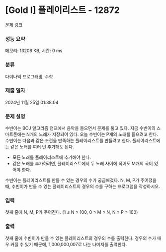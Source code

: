 # [Gold I] 플레이리스트 - 12872 

[문제 링크](https://www.acmicpc.net/problem/12872) 

### 성능 요약

메모리: 13208 KB, 시간: 0 ms

### 분류

다이나믹 프로그래밍, 수학

### 제출 일자

2024년 11월 25일 01:38:04

### 문제 설명

<p>수빈이는 BOJ 알고리즘 캠프에서 음악을 들으면서 문제를 풀고 있다. 지금 수빈이의 스마트폰에는 N개의 노래가 저장되어 있다. 오늘 수빈이는 P개의 노래를 들으려고 한다. 수빈이는 다음과 같은 조건을 만족하는 플레이리스트를 만들려고 한다. 플레이리스트에는 같은 노래를 여러 번 추가해도 된다.</p>

<ul>
	<li>모든 노래를 플레이리스트에 추가해야 한다.</li>
	<li>같은 노래를 추가하려면, 플레이리스트에서 두 노래 사이에 적어도 M개의 곡이 있어야 한다.</li>
</ul>

<p>수빈이는 플레이리스트를 만들 수 있는 경우의 수가 궁금해졌다. N, M, P가 주어졌을 때, 수빈이가 만들 수 있는 플레이리스트의 경우의 수를 구하는 프로그램을 작성하시오.</p>

### 입력 

 <p>첫째 줄에 N, M, P가 주어진다. (1 ≤ N ≤ 100, 0 ≤ M ≤ N, N ≤ P ≤ 100)</p>

### 출력 

 <p>첫째 줄에 수빈이가 만들 수 있는 플레이리스트의 경우의 수를 출력한다. 경우의 수가 매우 커질 수 있기 때문에, 1,000,000,007로 나눈 나머지를 출력한다.</p>

